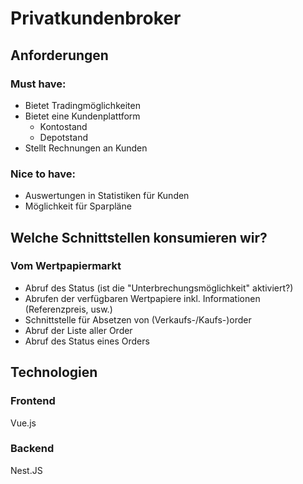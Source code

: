 # Privatkundenbroker

## Anforderungen

### Must have:
* Bietet Tradingmöglichkeiten
* Bietet eine Kundenplattform
  * Kontostand
  * Depotstand
* Stellt Rechnungen an Kunden
### Nice to have:
* Auswertungen in Statistiken für Kunden
* Möglichkeit für Sparpläne

## Welche Schnittstellen konsumieren wir?

### Vom Wertpapiermarkt
* Abruf des Status (ist die "Unterbrechungsmöglichkeit" aktiviert?)
* Abrufen der verfügbaren Wertpapiere inkl. Informationen (Referenzpreis, usw.)
* Schnittstelle für Absetzen von (Verkaufs-/Kaufs-)order
* Abruf der Liste aller Order
* Abruf des Status eines Orders

## Technologien

### Frontend
Vue.js

### Backend
Nest.JS
